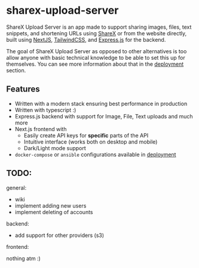 # sharex-upload-server

ShareX Upload Server is an app made to support sharing images, files, text snippets, and shortening URLs using [ShareX](https://getsharex.com/) or from the website directly, built using [NextJS](https://nextjs.org), [TailwindCSS](https://tailwindcss.com), and [Express.js](https://expressjs.com) for the backend.

The goal of ShareX Upload Server as opposed to other alternatives is too allow anyone with basic technical knowledge to be able to set this up for themselves. You can see more information about that in the [deployment](/deployment) section.

## Features

-   Written with a modern stack ensuring best performance in production
-   Written with typescript :)
-   Express.js backend with support for Image, File, Text uploads and much more
-   Next.js frontend with
    -   Easily create API keys for **specific** parts of the API
    -   Intuitive interface (works both on desktop and mobile)
    -   Dark/Light mode support
-   `docker-compose` or `ansible` configurations available in [deployment](/deployment)

## TODO:

general:

-   wiki
-   implement adding new users
-   implement deleting of accounts

backend:

-   add support for other providers (s3)

frontend:

nothing atm :)
